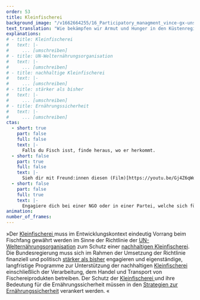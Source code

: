 ```yaml
---
order: 53
title: Kleinfischerei
background_image: "/v1662664255/16_Participatory_managment_vince-gx-unsplash_xoairb_fkengg.jpg#4cd4ff"
text_translation: "Wie bekämpfen wir Armut und Hunger in den Küstenregionen dieser Welt? a) indem wir betonen, dass lokale Fischer:innen und ihre Lebensgrundlagen geschützt werden müssten b) indem wir lokale Fischer:innen und ihre Lebensgrundlage schützen"
explanations:
# - title: Kleinfischerei
#   text: |-
#     ... [umschreiben]
# - title: UN-Welternährungsorganisation
#   text: |-
#     ... [umschreiben]
# - title: nachhaltige Kleinfischerei
#   text: |-
#     ... [umschreiben]
# - title: stärker als bisher
#   text: |-
#     ... [umschreiben]
# - title: Ernährungssicherheit
#   text: |-
#     ... [umschreiben]
ctas:
  - short: true
    part: false
    full: false
    text: |-
      Falls du Fisch isst, finde heraus, wo er herkommt.
  - short: false
    part: true
    full: false
    text: |-
      Sieh dir mit Freund:innen diesen (Film)[https://youtu.be/Gj4Z6qWoXqA?si=_oqItxkQ0PLYpKrs] an zum Thema, wie die Grrundschleppnetzfischerei handwerkliche Fischerei bedroht.
  - short: false
    part: false
    full: true
    text: |-
      Engagiere dich bei einer NGO oder in einer Partei, welche sich für den Schutz einer nachhaltigen Kleinfischerei im globalen Süden stark macht, zum Beispiel (dieser)[https://fair-oceans.info/].
animation:
number_of_frames:
---
```


»Der [Kleinfischerei ](# "Kleinfischerei")muss im Entwicklungskontext eindeutig Vorrang beim Fischfang gewährt werden im Sinne der Richtlinie der [UN-Welternährungsorganisation](# "UN-Welternährungsorganisation") zum Schutz einer [nachhaltigen Kleinfischerei](# "nachhaltige Kleinfischerei"). Die Bundesregierung muss sich im Rahmen der Umsetzung der Richtlinie finanziell und politisch [stärker als bisher](# "stärker als bisher") engagieren und eigenständige, langfristige Programme zur Unterstützung der nachhaltigen [Kleinfischerei ](# "Kleinfischerei")einschließlich der Verarbeitung, dem Handel und Transport von Fischereiprodukten betreiben. Der Schutz der [Kleinfischerei ](# "Kleinfischerei")und ihre Bedeutung für die Ernährungssicherheit müssen in den [Strategien zur Ernährungssicherheit](# "Ernährungssicherheit") verankert werden. «
